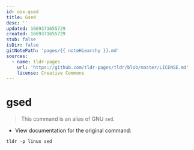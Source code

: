 ```yaml
---
id: osx.gsed
title: Gsed
desc: ''
updated: 1669371655729
created: 1669371655729
stub: false
isDir: false
gitNotePath: 'pages/{{ noteHiearchy }}.md'
sources:
  - name: tldr-pages
    url: 'https://github.com/tldr-pages/tldr/blob/master/LICENSE.md'
    license: Creative Commons
---
```

# gsed

> This command is an alias of GNU `sed`.

- View documentation for the original command:

`tldr -p linux sed`


